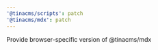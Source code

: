 ```yaml
---
'@tinacms/scripts': patch
'@tinacms/mdx': patch
---
```


Provide browser-specific version of @tinacms/mdx
